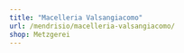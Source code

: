 ```yaml
---
title: "Macelleria Valsangiacomo"
url: /mendrisio/macelleria-valsangiacomo/
shop: Metzgerei
---
```

